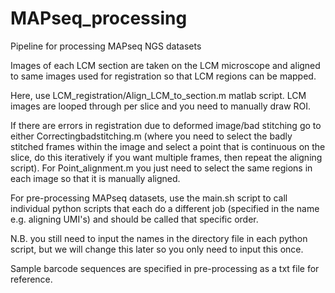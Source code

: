 # MAPseq_processing
Pipeline for processing MAPseq NGS datasets

Images of each LCM section are taken on the LCM microscope and aligned to same images used for registration so that LCM regions can be mapped.

Here, use LCM_registration/Align_LCM_to_section.m matlab script. LCM images are looped through per slice and you need to manually draw ROI.

If there are errors in registration due to deformed image/bad stitching go to either Correctingbadstitching.m (where you need to select the badly stitched frames within the image and select a point that is continuous on the slice, do this iteratively if you want multiple frames, then repeat the aligning script). For Point_alignment.m you just need to select the same regions in each image so that it is manually aligned.

For pre-processing MAPseq datasets, use the main.sh script to call individual python scripts that each do a different job (specified in the name e.g. aligning UMI's) and should be called that specific order.

N.B. you still need to input the names in the directory file in each python script, but we will change this later so you only need to input this once.

Sample barcode sequences are specified in pre-processing as a txt file for reference.

